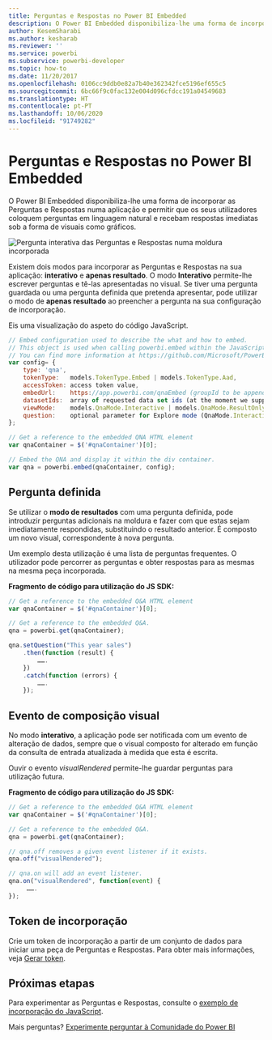 ```yaml
---
title: Perguntas e Respostas no Power BI Embedded
description: O Power BI Embedded disponibiliza-lhe uma forma de incorporar as Perguntas e Respostas numa aplicação e permitir que os seus utilizadores coloquem perguntas em linguagem natural.
author: KesemSharabi
ms.author: kesharab
ms.reviewer: ''
ms.service: powerbi
ms.subservice: powerbi-developer
ms.topic: how-to
ms.date: 11/20/2017
ms.openlocfilehash: 0106cc9ddb0e82a7b40e362342fce5196ef655c5
ms.sourcegitcommit: 6bc66f9c0fac132e004d096cfdcc191a04549683
ms.translationtype: HT
ms.contentlocale: pt-PT
ms.lasthandoff: 10/06/2020
ms.locfileid: "91749282"
---
```

# <a name="qa-in-power-bi-embedded"></a>Perguntas e Respostas no Power BI Embedded

O Power BI Embedded disponibiliza-lhe uma forma de incorporar as Perguntas e Respostas numa aplicação e permitir que os seus utilizadores coloquem perguntas em linguagem natural e recebam respostas imediatas sob a forma de visuais como gráficos.

![Pergunta interativa das Perguntas e Respostas numa moldura incorporada](media/qanda/embedded-qanda.gif)

Existem dois modos para incorporar as Perguntas e Respostas na sua aplicação: **interativo** e **apenas resultado**. O modo **Interativo** permite-lhe escrever perguntas e tê-las apresentadas no visual. Se tiver uma pergunta guardada ou uma pergunta definida que pretenda apresentar, pode utilizar o modo de **apenas resultado** ao preencher a pergunta na sua configuração de incorporação.

Eis uma visualização do aspeto do código JavaScript.

```javascript
// Embed configuration used to describe the what and how to embed.
// This object is used when calling powerbi.embed within the JavaScript API.
// You can find more information at https://github.com/Microsoft/PowerBI-JavaScript/wiki/Embed-Configuration-Details.
var config= {
    type: 'qna',
    tokenType:   models.TokenType.Embed | models.TokenType.Aad,
    accessToken: access token value,
    embedUrl:    https://app.powerbi.com/qnaEmbed (groupId to be appended as query parameter if required),
    datasetIds:  array of requested data set ids (at the moment we support only one dataset),
    viewMode:    models.QnaMode.Interactive | models.QnaMode.ResultOnly,
    question:    optional parameter for Explore mode (QnaMode.Interactive) and mandatory for Render Result mode (QnaMode.ResultOnly)
};

// Get a reference to the embedded QNA HTML element
var qnaContainer = $('#qnaContainer')[0];

// Embed the QNA and display it within the div container.
var qna = powerbi.embed(qnaContainer, config);
```

## <a name="set-question"></a>Pergunta definida

Se utilizar o **modo de resultados** com uma pergunta definida, pode introduzir perguntas adicionais na moldura e fazer com que estas sejam imediatamente respondidas, substituindo o resultado anterior. É composto um novo visual, correspondente à nova pergunta.

Um exemplo desta utilização é uma lista de perguntas frequentes. O utilizador pode percorrer as perguntas e obter respostas para as mesmas na mesma peça incorporada.

**Fragmento de código para utilização do JS SDK:**  

```javascript
// Get a reference to the embedded Q&A HTML element
var qnaContainer = $('#qnaContainer')[0];

// Get a reference to the embedded Q&A.
qna = powerbi.get(qnaContainer);

qna.setQuestion("This year sales")
    .then(function (result) {
        …….
    })
    .catch(function (errors) {
        …….
    });
```

## <a name="visual-rendered-event"></a>Evento de composição visual

No modo **interativo**, a aplicação pode ser notificada com um evento de alteração de dados, sempre que o visual composto for alterado em função da consulta de entrada atualizada à medida que esta é escrita.

Ouvir o evento *visualRendered* permite-lhe guardar perguntas para utilização futura. 

**Fragmento de código para utilização do JS SDK:**  

```javascript
// Get a reference to the embedded Q&A HTML element
var qnaContainer = $('#qnaContainer')[0];

// Get a reference to the embedded Q&A.
qna = powerbi.get(qnaContainer);

// qna.off removes a given event listener if it exists.
qna.off("visualRendered");

// qna.on will add an event listener.
qna.on("visualRendered", function(event) {
     …….
});
```

## <a name="embed-token"></a>Token de incorporação

Crie um token de incorporação a partir de um conjunto de dados para iniciar uma peça de Perguntas e Respostas. Para obter mais informações, veja [Gerar token](/rest/api/power-bi/embedtoken).

## <a name="next-steps"></a>Próximas etapas

Para experimentar as Perguntas e Respostas, consulte o [exemplo de incorporação do JavaScript](https://microsoft.github.io/PowerBI-JavaScript/demo/).

Mais perguntas? [Experimente perguntar à Comunidade do Power BI](https://community.powerbi.com/)